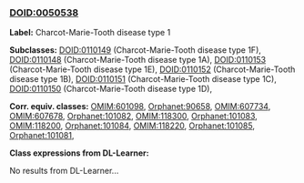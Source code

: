 
### [DOID:0050538](http://purl.obolibrary.org/obo/DOID_0050538)
**Label:** Charcot-Marie-Tooth disease type 1

**Subclasses:** [DOID:0110149](http://purl.obolibrary.org/obo/DOID_0110149) (Charcot-Marie-Tooth disease type 1F), [DOID:0110148](http://purl.obolibrary.org/obo/DOID_0110148) (Charcot-Marie-Tooth disease type 1A), [DOID:0110153](http://purl.obolibrary.org/obo/DOID_0110153) (Charcot-Marie-Tooth disease type 1E), [DOID:0110152](http://purl.obolibrary.org/obo/DOID_0110152) (Charcot-Marie-Tooth disease type 1B), [DOID:0110151](http://purl.obolibrary.org/obo/DOID_0110151) (Charcot-Marie-Tooth disease type 1C), [DOID:0110150](http://purl.obolibrary.org/obo/DOID_0110150) (Charcot-Marie-Tooth disease type 1D), 

**Corr. equiv. classes:** [OMIM:601098](http://purl.obolibrary.org/obo/OMIM_601098), [Orphanet:90658](http://www.orpha.net/ORDO/Orphanet_90658), [OMIM:607734](http://purl.obolibrary.org/obo/OMIM_607734), [OMIM:607678](http://purl.obolibrary.org/obo/OMIM_607678), [Orphanet:101082](http://www.orpha.net/ORDO/Orphanet_101082), [OMIM:118300](http://purl.obolibrary.org/obo/OMIM_118300), [Orphanet:101083](http://www.orpha.net/ORDO/Orphanet_101083), [OMIM:118200](http://purl.obolibrary.org/obo/OMIM_118200), [Orphanet:101084](http://www.orpha.net/ORDO/Orphanet_101084), [OMIM:118220](http://purl.obolibrary.org/obo/OMIM_118220), [Orphanet:101085](http://www.orpha.net/ORDO/Orphanet_101085), [Orphanet:101081](http://www.orpha.net/ORDO/Orphanet_101081), 

**Class expressions from DL-Learner:**

No results from DL-Learner...



